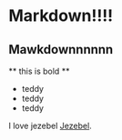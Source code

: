 # Markdown!!!!
## Mawkdownnnnnn

** this is bold **

- teddy
- teddy 
- teddy

I love jezebel [Jezebel](https://www.jezebel.com/).

